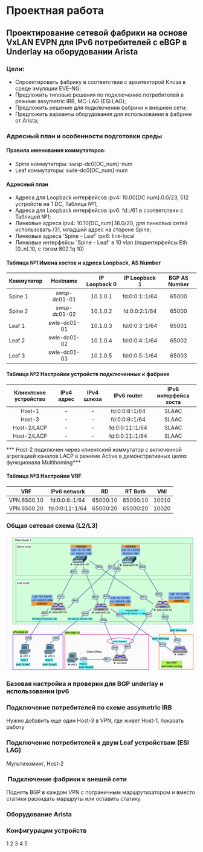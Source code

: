 # Проектная работа
## Проектирование сетевой фабрики на основе VxLAN EVPN для IPv6 потребителей с eBGP в Underlay на оборудовании Arista

### Цели:
- Спроектировать фабрику в соответствии с архитекторой Клоза в среде эмуляции EVE-NG;
- Предложить типовые решения по подключению потребителей в режиме assymetric IRB, MC-LAG (ESI LAG);
- Предложить решение для подключения фабрики к внешней сети;
- Предложить варианты оборудования для использования в фабрике от Arista;

### Адресный план и особенности подготовки среды

#### Правила именования коммутаторов:
   - Spine коммутаторы: swsp-dc0[DC_num]-num
   - Leaf коммутаторы: swle-dc0[DC_num]-num

#### Адресный план
- Адреса для Loopback интерфейсов ipv4: 10.00[DC num].0.0/23, 512 устройств на 1 DC, Таблица №1;
- Адреса для Loopback интерфейсов ipv6: fd::/61 в соответствии с Таблицей №1;
- Линковые адреса ipv4: 10.10[DC_num].16.0/20, для линковых сетей использовать /31, младший адрес на стороне Spine;
- Линковые адреса 'Spine - Leaf' ipv6: link-local
- Линковые интерфейсы 'Spine - Leaf' в 10 vlan (подинтерфейсы Eth [0..n].10, с тэгом 802.1q 10)

#### Таблица №1 Имена хостов и адреса Loopback, AS Number
| Коммутатор  | Hostname  |  IP Loopback 0 | IP Loopback 1 | BGP AS Number |
| :------------ |:---------------:| :-----:| :---------------:| :-------------:|
| Spine 1      | swsp-dc01-01 | 10.1.0.1 | fd:0:0:1::1/64 | 65000 |
| Spine 2      | swsp-dc01-02 |   10.1.0.2 | fd:0:0:2:1/64 | 65000 |
| Leaf 1 | swle-dc01-01 |    10.1.0.3 | fd:0:0:3::1/64 | 65001 |
| Leaf 2 | swle-dc01-02 |    10.1.0.4 | fd:0:0:4::1/64 | 65002 |
| Leaf 3 | swle-dc01-03 |    10.1.0.5 | fd:0:0:5::1/64 | 65003 |

#### Таблица №2 Настройки устройств подключенных к фабрике
| Клиентское устройство  | IPv4 адрес |  IPv4 шлюза |  IPv6 router |  IPv6 интерфейса хоста |
| :------------: |:---------------:| :-----:| :---------------:| :-----:| 
| Host-1 | - |     - | fd:0:0:8::1/64 |     SLAAC | 
| Host-3 | - |     - | fd:0:0:9::1/64 |     SLAAC | 
| Host-2/LACP | - |    - | fd:0:0:11::1/64 |    SLAAC | 
| Host-2/LACP | - |    - | fd:0:0:11::1/64 |   SLAAC |

*** Host-2 подключен через клиентский коммутатор с включенной агрегацией каналов LACP в режиме Active в демонстративных целях функционала Multihoming***

#### Таблица №3 Настройки VRF
| VRF  | IPv6 network | RD | RT Both | VNI |
| :------------: |:---------------:| :-----:| :---------------:| :---------------:|
| VPN.6500.10 | fd:0:0:8::1/64 |     65000:10 | 65000:10 | 10010 |
| VPN.6500.20 | fd:0:0:11::1/64 |    65000:20 | 65000:20 | 10020 |

### Общая сетевая схема (L2/L3)

![Схема](net-diag.png)

### Базовая настройка и проверки для BGP underlay и использовании ipv6 

### Подключение потребителей по схеме assymetric IRB

 Нужно добавить еще один Host-3 в VPN, где живет Host-1, показать работу

### Подключение потребителей к двум Leaf устройствам (ESI LAG)
Мультихоминг, Host-2

###  Подключение фабрики к внешей сети
Поднять BGP в каждом VPN с пограничным маршрутизатором и вместо статики раскидать маршруты или оставить статику

### Оборудование Arista

### Конфигурации устройств
1
2
3
4
5

  

